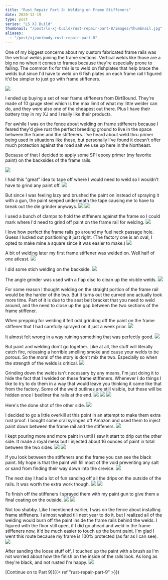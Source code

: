 ```yaml
---
title: "Rust Repair Part 8: Welding on Frame Stiffeners"
date: 2020-12-19
type: post
series: "LS XJ Build"
thumbnail: "/post/ls-xj-build/rust-repair-part-8/images/thumbnail.jpg"
aliases:
  - "/post/xj/unibody-rust-repair-part-8"
---
```


One of my biggest concerns about my custom fabricated frame rails was the vertical welds joining the frame sections. Vertical welds like those are a big no no when it comes to frames because they're especially prone to failing. The common fix for this is to weld on fishplates that help brace the welds but since I'd have to weld on 6 fish plates on each frame rail I figured it'd be simpler to just go with frame stiffeners.

![](images/1.jpg)

I ended up buying a set of rear frame stiffeners from DirtBound. They're made of 10 gauge steel which is the max limit of what my little welder can do, and they were also one of the cheapest out there. Plus I have their battery tray in my XJ and I really like their products.

For awhile I was on the fence about welding on frame stiffeners because I feared they'd give rust the perfect breeding ground to live in the space between the frame and the stiffeners. I've heard about weld thru primer being used in situations like these, but personally I've found it doesn't offer much protection against the road salt we use up here in the Northeast.

Because of that I decided to apply some SPI epoxy primer (my favorite paint) on the backsides of the frame rails.

![](images/2.jpg)

I had this "great" idea to tape off where I would need to weld so I wouldn't have to grind any paint off.
![](images/3.jpg)

But since I was feeling lazy and brushed the paint on instead of spraying it with a gun, the paint seeped underneath the tape causing me to have to break out the die grinder anyways.
![](images/4.jpg)
![](images/5.jpg)

I used a bunch of clamps to hold the stiffeners against the frame so I could mark where I'd need to grind off paint on the frame rail for welding.
![](images/6.jpg)

I love how perfect the frame rails go around my fuel neck passage hole. Guess I lucked out positioning it just right. (The factory one is an oval, I opted to make mine a square since it was easier to make.)
![](images/7.jpg)

A bit of welding later my first frame stiffener was welded on. Well half of one atleast.
![](images/8.jpg)

I did some stich welding on the backside.
![](images/9.jpg)

The angle grinder was used with a flap disc to clean up the visible welds.
![](images/10.jpg)

For some reason I thought welding on the straight portion of the frame rail would be the harder of the two. But it turns out the curved one actually took more time. Part of it is due to the seat belt bracket that you need to weld around, and the need to close up the gap between the two sections of the frame stiffener.

When prepping for welding it felt odd grinding off the paint on the frame stiffener that I had carefully sprayed on it just a week prior.
![](images/12.jpg)

It almost felt wrong in a way ruining something that was perfectly good.
![](images/13.jpg)

But paint and welding don't go together. Like at all, the stuff will literally catch fire, releasing a horrible smelling smoke and cause your welds to be porous. So the moral of the story is don't mix the two. Especially so when the strength of the welds is critical.
![](images/14.jpg)

Grinding down the welds isn't necessary by any means, I'm just doing it to hide the fact that I welded on these frame stiffeners. Whenever I do things I like to try to do them in a way that would leave you thinking it came like that from the factory. Some of the weld outlines are still visible, but these will be hidden once I bedliner the rails at the end.
![](images/15.jpg)
![](images/16.jpg)
![](images/17.jpg)

Here's the done shot of the other side.
![](images/18.jpg)

I decided to go a little overkill at this point in an attempt to make them extra rust proof. I bought some oral syringes off Amazon and used them to inject paint down between the frame rail and the stiffeners.
![](images/19.jpg)

I kept pouring more and more paint in until I saw it start to drip out the other side. It made a royal mess but I injected about 16 ounces of paint in total between the two sides.
![](images/20.jpg)
![](images/22.jpg)

If you look between the stiffeners and the frame you can see the black paint. My hope is that the paint will fill most of the void preventing any salt or sand from finding their way down into the crevice.
![](images/21.jpg)

The next day I had a lot of fun sanding off all the drips on the outside of the rails. It was worth the extra work though.
![](images/23.jpg)
![](images/24.jpg)

To finish off the stiffeners I sprayed them with my paint gun to give them a final coating on the outside.
![](images/25.jpg)
![](images/26.jpg)

Not too shabby. Like I mentioned earlier, I was on the fence about installing frame stiffeners. I almost waited till next year to do it, but I realized all of the welding would burn off the paint inside the frame rails behind the welds. I figured with the floor still open, if I did go ahead and weld in the frame stiffeners now, it'd be much easier to touch up the burnt paint. I'm glad I went this route because my frame is 100% protected (as far as I can see).
![](images/27.jpg)

After sanding the loose stuff off, I touched up the paint with a brush as I'm not worried about how the finish on the inside of the rails look. As long as they're black, and not rusted I'm happy.
![](images/28.jpg)

[Continue on to Part 9]({{< ref "rust-repair-part-9" >}})
